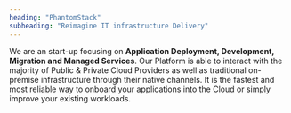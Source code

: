 ```yaml
---
heading: "PhantomStack"
subheading: "Reimagine IT infrastructure Delivery"
---
```


We are an start-up focusing on **Application Deployment, Development, Migration and Managed Services**. Our Platform is able to interact with the majority of Public & Private Cloud Providers as well as traditional on-premise infrastructure through their native channels. It is the fastest and most reliable way to onboard your applications into the Cloud or simply improve your existing workloads.